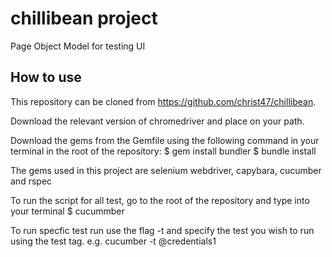 # chillibean project

Page Object Model for testing UI

## How to use
This repository can be cloned from https://github.com/christ47/chillibean.

Download the relevant version of chromedriver and place on your path.

Download the gems from the Gemfile using the following command in your terminal in the root of the repository:
$ gem install bundler
$ bundle install

The gems used in this project are selenium webdriver, capybara, cucumber and rspec

To run the script for all test, go to the root of the repository and type into your terminal
$ cucummber

To run specfic test run use the flag -t and specify the test you wish to run using the test tag.
e.g.
cucumber -t @credentials1

